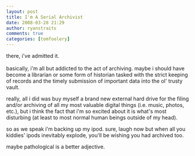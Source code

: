 ```yaml
---
layout: post
title: I'm A Serial Archivist
date: 2008-03-28 21:29
author: ryanstraits
comments: true
categories: [tomfoolery]
---
```

<p>there, i've admitted it.<br /><br />basically, i'm all but addicted to the act of archiving. maybe i should have become a librarian or some form of historian tasked with the strict keeping of records and the timely submission of important data into the ol' trusty vault.</p>
<p>really, all i did was buy myself a brand new external hard drive for the filing and/or archiving of all my most valuable digital things (i.e. music, photos, etc.), but i think the fact that i'm so excited about it is what's most disturbing (at least to most normal human beings outside of my head).</p>
<p>so as we speak i'm backing up my ipod. sure, laugh now but when all you kiddies' ipods inevitably explode, you'll be wishing you had archived too.</p>
<p>maybe pathological is a better adjective.&nbsp;</p>

